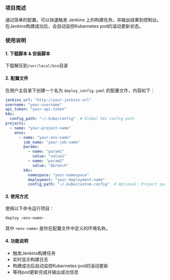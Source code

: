 ### 项目简述
通过简单的配置，可以快速触发 Jenkins 上的构建任务。并输出结果到控制台。在Jenkins构建成功后，会自动监控Kubernetes pod的滚动更新状态。

### 使用说明

#### 1. 下载脚本 & 安装脚本
下载解压到`/usr/local/bin`目录

#### 2. 配置文件

在用户主目录下创建一个名为 `deploy_config.yaml` 的配置文件，内容如下：

```yaml
jenkins_url: "http://your-jenkins-url"
username: "your-username"
api_token: "your-api-token"
k8s:
  config_path: "~/.kube/config"  # Global k8s config path
projects:
  - name: "your-project-name"
    envs:
      - name: "your-env-name"
        job_name: "your-job-name"
        params:
          - name: "param1"
            value: "value1"
          - name: "param2"
            value: "$branch"
        k8s:
          namespace: "your-namespace"
          deployment: "your-deployment-name"
          config_path: "~/.kube/custom-config"  # Optional: Project specific k8s config path
```

#### 3. 使用方式

使用以下命令运行项目：

```sh
deploy <env-name>
```

其中 `<env-name>` 是你在配置文件中定义的环境名称。

#### 4. 功能说明

- 触发Jenkins构建任务
- 实时显示构建日志
- 构建成功后自动监控Kubernetes pod的滚动更新
- 等待pod更新完成并输出成功信息
